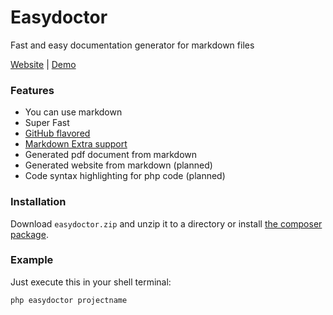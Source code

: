 # Easydoctor

Fast and easy documentation generator for markdown files

[Website](http://easydoctor.sascha-ende.de) | [Demo](http://easydoctor.sascha-ende.de/demo)

### Features

* You can use markdown
* Super Fast
* [GitHub flavored](https://help.github.com/articles/github-flavored-markdown)
* [Markdown Extra support](https://github.com/erusev/parsedown-extra)
* Generated pdf document from markdown
* Generated website from markdown (planned)
* Code syntax highlighting for php code (planned)

### Installation

Download `easydoctor.zip` and unzip it to a directory or install [the composer package](https://packagist.org/packages/saschaende/easydoctor).

### Example

Just execute this in your shell terminal:

``` 
php easydoctor projectname
```